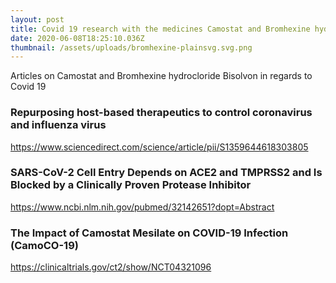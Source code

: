 ```yaml
---
layout: post
title: Covid 19 research with the medicines Camostat and Bromhexine hydrochloride
date: 2020-06-08T18:25:10.036Z
thumbnail: /assets/uploads/bromhexine-plainsvg.svg.png
---
```

Articles on Camostat and Bromhexine hydrocloride Bisolvon in regards to Covid 19



### Repurposing host-based therapeutics to control coronavirus and influenza virus

<https://www.sciencedirect.com/science/article/pii/S1359644618303805>

### SARS-CoV-2 Cell Entry Depends on ACE2 and TMPRSS2 and Is Blocked by a Clinically Proven Protease Inhibitor

<https://www.ncbi.nlm.nih.gov/pubmed/32142651?dopt=Abstract>

### The Impact of Camostat Mesilate on COVID-19 Infection (CamoCO-19)

<https://clinicaltrials.gov/ct2/show/NCT04321096>